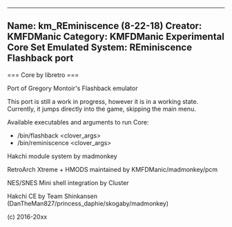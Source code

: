 -----------------------
Name: km_REminiscence (8-22-18)
Creator: KMFDManic
Category: KMFDManic Experimental Core Set
Emulated System: REminiscence Flashback port
-----------------------
=== Core by libretro ===

Port of Gregory Montoir's Flashback emulator

This port is still a work in progress, however it is in a working state. Currently, it jumps directly into the game, skipping the main menu.

Available executables and arguments to run Core:
- /bin/flashback <rom> <clover_args>
- /bin/reminiscence <rom> <clover_args>

Hakchi module system by madmonkey

RetroArch Xtreme + HMODS maintained by KMFDManic/madmonkey/pcm

NES/SNES Mini shell integration by Cluster

Hakchi CE by Team Shinkansen (DanTheMan827/princess_daphie/skogaby/madmonkey)

(c) 2016-20xx
